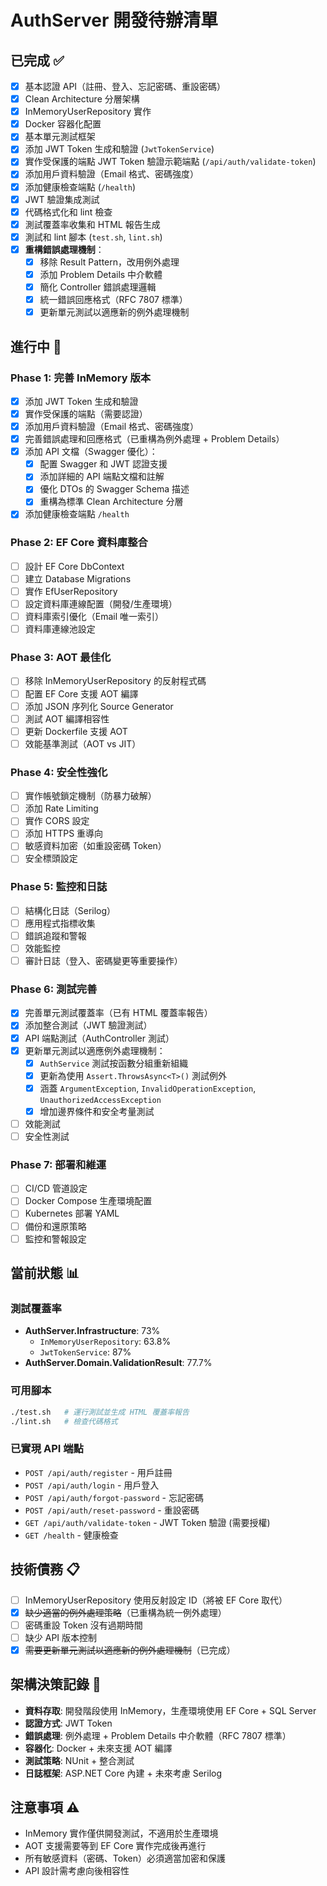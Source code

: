 # AuthServer 開發待辦清單

## 已完成 ✅
- [x] 基本認證 API（註冊、登入、忘記密碼、重設密碼）
- [x] Clean Architecture 分層架構
- [x] InMemoryUserRepository 實作
- [x] Docker 容器化配置
- [x] 基本單元測試框架
- [x] 添加 JWT Token 生成和驗證 (`JwtTokenService`)
- [x] 實作受保護的端點 JWT Token 驗證示範端點 (`/api/auth/validate-token`)
- [x] 添加用戶資料驗證（Email 格式、密碼強度）
- [x] 添加健康檢查端點 (`/health`)
- [x] JWT 驗證集成測試
- [x] 代碼格式化和 lint 檢查
- [x] 測試覆蓋率收集和 HTML 報告生成
- [x] 測試和 lint 腳本 (`test.sh`, `lint.sh`)
- [x] **重構錯誤處理機制**：
  - [x] 移除 Result Pattern，改用例外處理
  - [x] 添加 Problem Details 中介軟體
  - [x] 簡化 Controller 錯誤處理邏輯
  - [x] 統一錯誤回應格式（RFC 7807 標準）
  - [x] 更新單元測試以適應新的例外處理機制

## 進行中 🚧

### Phase 1: 完善 InMemory 版本
- [x] 添加 JWT Token 生成和驗證
- [x] 實作受保護的端點（需要認證）
- [x] 添加用戶資料驗證（Email 格式、密碼強度）
- [x] 完善錯誤處理和回應格式（已重構為例外處理 + Problem Details）
- [x] 添加 API 文檔（Swagger 優化）：
  - [x] 配置 Swagger 和 JWT 認證支援
  - [x] 添加詳細的 API 端點文檔和註解
  - [x] 優化 DTOs 的 Swagger Schema 描述
  - [x] 重構為標準 Clean Architecture 分層
- [x] 添加健康檢查端點 `/health`

### Phase 2: EF Core 資料庫整合
- [ ] 設計 EF Core DbContext
- [ ] 建立 Database Migrations
- [ ] 實作 EfUserRepository
- [ ] 設定資料庫連線配置（開發/生產環境）
- [ ] 資料庫索引優化（Email 唯一索引）
- [ ] 資料庫連線池設定

### Phase 3: AOT 最佳化
- [ ] 移除 InMemoryUserRepository 的反射程式碼
- [ ] 配置 EF Core 支援 AOT 編譯
- [ ] 添加 JSON 序列化 Source Generator
- [ ] 測試 AOT 編譯相容性
- [ ] 更新 Dockerfile 支援 AOT
- [ ] 效能基準測試（AOT vs JIT）

### Phase 4: 安全性強化
- [ ] 實作帳號鎖定機制（防暴力破解）
- [ ] 添加 Rate Limiting
- [ ] 實作 CORS 設定
- [ ] 添加 HTTPS 重導向
- [ ] 敏感資料加密（如重設密碼 Token）
- [ ] 安全標頭設定

### Phase 5: 監控和日誌
- [ ] 結構化日誌（Serilog）
- [ ] 應用程式指標收集
- [ ] 錯誤追蹤和警報
- [ ] 效能監控
- [ ] 審計日誌（登入、密碼變更等重要操作）

### Phase 6: 測試完善
- [x] 完善單元測試覆蓋率（已有 HTML 覆蓋率報告）
- [x] 添加整合測試（JWT 驗證測試）
- [x] API 端點測試（AuthController 測試）
- [x] 更新單元測試以適應例外處理機制：
  - [x] `AuthService` 測試按函數分組重新組織
  - [x] 更新為使用 `Assert.ThrowsAsync<T>()` 測試例外
  - [x] 涵蓋 `ArgumentException`, `InvalidOperationException`, `UnauthorizedAccessException`
  - [x] 增加邊界條件和安全考量測試
- [ ] 效能測試
- [ ] 安全性測試

### Phase 7: 部署和維運
- [ ] CI/CD 管道設定
- [ ] Docker Compose 生產環境配置
- [ ] Kubernetes 部署 YAML
- [ ] 備份和還原策略
- [ ] 監控和警報設定

## 當前狀態 📊

### 測試覆蓋率
- **AuthServer.Infrastructure**: 73%
  - `InMemoryUserRepository`: 63.8%
  - `JwtTokenService`: 87%
- **AuthServer.Domain.ValidationResult**: 77.7%

### 可用腳本
```bash
./test.sh   # 運行測試並生成 HTML 覆蓋率報告
./lint.sh   # 檢查代碼格式
```

### 已實現 API 端點
- `POST /api/auth/register` - 用戶註冊
- `POST /api/auth/login` - 用戶登入  
- `POST /api/auth/forgot-password` - 忘記密碼
- `POST /api/auth/reset-password` - 重設密碼
- `GET /api/auth/validate-token` - JWT Token 驗證 (需要授權)
- `GET /health` - 健康檢查

## 技術債務 📋
- [ ] InMemoryUserRepository 使用反射設定 ID（將被 EF Core 取代）
- [x] ~~缺少適當的例外處理策略~~（已重構為統一例外處理）
- [ ] 密碼重設 Token 沒有過期時間
- [ ] 缺少 API 版本控制
- [x] ~~需要更新單元測試以適應新的例外處理機制~~（已完成）

## 架構決策記錄 📝
- **資料存取**: 開發階段使用 InMemory，生產環境使用 EF Core + SQL Server
- **認證方式**: JWT Token
- **錯誤處理**: 例外處理 + Problem Details 中介軟體（RFC 7807 標準）
- **容器化**: Docker + 未來支援 AOT 編譯
- **測試策略**: NUnit + 整合測試
- **日誌框架**: ASP.NET Core 內建 + 未來考慮 Serilog

## 注意事項 ⚠️
- InMemory 實作僅供開發測試，不適用於生產環境
- AOT 支援需要等到 EF Core 實作完成後再進行
- 所有敏感資料（密碼、Token）必須適當加密和保護
- API 設計需考慮向後相容性